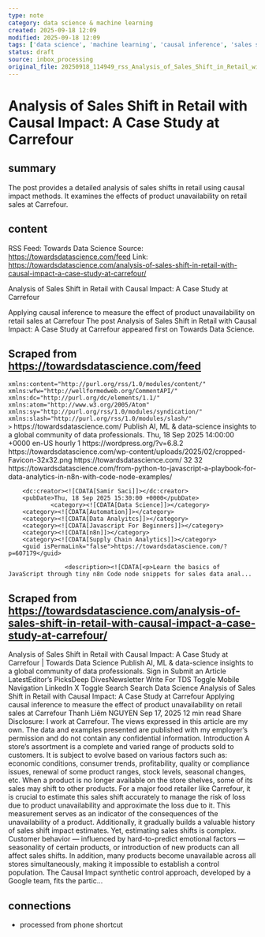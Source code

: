 ```yaml
---
type: note
category: data science & machine learning
created: 2025-09-18 12:09
modified: 2025-09-18 12:09
tags: ['data science', 'machine learning', 'causal inference', 'sales shift analysis', 'retail data']
status: draft
source: inbox_processing
original_file: 20250918_114949_rss_Analysis_of_Sales_Shift_in_Retail_with_Causal_Impa.txt
---
```


# Analysis of Sales Shift in Retail with Causal Impact: A Case Study at Carrefour

## summary
The post provides a detailed analysis of sales shifts in retail using causal impact methods. It examines the effects of product unavailability on retail sales at Carrefour.

## content
RSS Feed: Towards Data Science
Source: https://towardsdatascience.com/feed
Link: https://towardsdatascience.com/analysis-of-sales-shift-in-retail-with-causal-impact-a-case-study-at-carrefour/

Analysis of Sales Shift in Retail with Causal Impact: A Case Study at Carrefour

Applying causal inference to measure the effect of product unavailability on retail sales at Carrefour The post Analysis of Sales Shift in Retail with Causal Impact: A Case Study at Carrefour appeared first on Towards Data Science.

## Scraped from https://towardsdatascience.com/feed
<?xml version="1.0" encoding="UTF-8"?><rss version="2.0"
	xmlns:content="http://purl.org/rss/1.0/modules/content/"
	xmlns:wfw="http://wellformedweb.org/CommentAPI/"
	xmlns:dc="http://purl.org/dc/elements/1.1/"
	xmlns:atom="http://www.w3.org/2005/Atom"
	xmlns:sy="http://purl.org/rss/1.0/modules/syndication/"
	xmlns:slash="http://purl.org/rss/1.0/modules/slash/"
	>

<channel>
	<title>Towards Data Science</title>
	<atom:link href="https://towardsdatascience.com/feed/" rel="self" type="application/rss+xml" />
	<link>https://towardsdatascience.com/</link>
	<description>Publish AI, ML &#38; data-science insights to a global community of data professionals.</description>
	<lastBuildDate>Thu, 18 Sep 2025 14:00:00 +0000</lastBuildDate>
	<language>en-US</language>
	<sy:updatePeriod>
	hourly	</sy:updatePeriod>
	<sy:updateFrequency>
	1	</sy:updateFrequency>
	<generator>https://wordpress.org/?v=6.8.2</generator>

<image>
	<url>https://towardsdatascience.com/wp-content/uploads/2025/02/cropped-Favicon-32x32.png</url>
	<title>Towards Data Science</title>
	<link>https://towardsdatascience.com/</link>
	<width>32</width>
	<height>32</height>
</image> 
	<item>
		<title>From Python to JavaScript: A Playbook for Data Analytics in n8n with Code Node Examples</title>
		<link>https://towardsdatascience.com/from-python-to-javascript-a-playbook-for-data-analytics-in-n8n-with-code-node-examples/</link>
		
		<dc:creator><![CDATA[Samir Saci]]></dc:creator>
		<pubDate>Thu, 18 Sep 2025 15:30:00 +0000</pubDate>
				<category><![CDATA[Data Science]]></category>
		<category><![CDATA[Automation]]></category>
		<category><![CDATA[Data Analyitcs]]></category>
		<category><![CDATA[Javascript For Beginners]]></category>
		<category><![CDATA[n8n]]></category>
		<category><![CDATA[Supply Chain Analytics]]></category>
		<guid isPermaLink="false">https://towardsdatascience.com/?p=607179</guid>

					<description><![CDATA[<p>Learn the basics of JavaScript through tiny n8n Code node snippets for sales data anal...


## Scraped from https://towardsdatascience.com/analysis-of-sales-shift-in-retail-with-causal-impact-a-case-study-at-carrefour/
Analysis of Sales Shift in Retail with Causal Impact: A Case Study at Carrefour | Towards Data Science Publish AI, ML &amp; data-science insights to a global community of data professionals. Sign in Submit an Article LatestEditor’s PicksDeep DivesNewsletter Write For TDS Toggle Mobile Navigation LinkedIn X Toggle Search Search Data Science Analysis of Sales Shift in Retail with Causal Impact: A Case Study at Carrefour Applying causal inference to measure the effect of product unavailability on retail sales at Carrefour Thanh Liêm NGUYEN Sep 17, 2025 12 min read Share Disclosure: I work at Carrefour. The views expressed in this article are my own. The data and examples presented are published with my employer’s permission and do not contain any confidential information. Introduction A store&#8217;s assortment is a complete and varied range of products sold to customers. It is subject to evolve based on various factors such as: economic conditions, consumer trends, profitability, quality or compliance issues, renewal of some product ranges, stock levels, seasonal changes, etc. When a product is no longer available on the store shelves, some of its sales may shift to other products. For a major food retailer like Carrefour, it is crucial to estimate this sales shift accurately to manage the risk of loss due to product unavailability and approximate the loss due to it. This measurement serves as an indicator of the consequences of the unavailability of a product. Additionally, it gradually builds a valuable history of sales shift impact estimates. Yet, estimating sales shifts is complex. Customer behavior — influenced by hard-to-predict emotional factors — seasonality of certain products, or introduction of new products can all affect sales shifts. In addition, many products become unavailable across all stores simultaneously, making it impossible to establish a control population. The Causal Impact synthetic control approach, developed by a Google team, fits the partic...


## connections
- processed from phone shortcut

